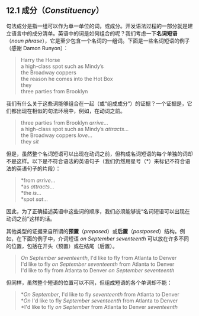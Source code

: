 ## 12.1 成分（*Constituency*）

句法成分是指一组可以作为单一单位的词，或成分。开发语法过程的一部分就是建立语言中的成分清单。英语中的词是如何组合的呢？我们考虑一下**名词短语**（*noun phrase*），它是至少包含一个名词的一组词。下面是一些名词短语的例子（感谢 Damon Runyon）：

> Harry the Horse  
> a high-class spot such as Mindy’s  
> the Broadway coppers  
> the reason he comes into the Hot Box  
> they  
> three parties from Brooklyn  

我们有什么关于这些词能够组合在一起（或“组成成分”）的证据？一个证据是，它们都出现在相似的句法环境中，例如，在动词之前。

> three parties from Brooklyn *arrive*...  
> a high-class spot such as Mindy’s *attracts*...  
> the Broadway coppers *love*...  
> they *sit*

但是，虽然整个名词短语可以出现在动词之前，但构成名词短语的每个单独的词却不是这样。以下是不符合语法的英语句子（我们仍然用星号（*）来标记不符合语法的英语句子的片段）：

> *from *arrive*...  
> *as *attracts*...  
> *the *is*...  
> *spot *sat*...  

因此，为了正确描述英语中这些词的顺序，我们必须能够说“名词短语可以出现在动词之前”这样的话。

其他类型的证据来自所谓的**预置**（*preposed*）或**后置**（*postposed*）结构。例如，在下面的例子中，介词短语 *on September seventeenth* 可以放在许多不同的位置，包括在开头（预置）或在结尾（后置）。

> *On September seventeenth*, I'd like to fly from Atlanta to Denver  
> I'd like to fly *on September seventeenth* from Atlanta to Denver  
> I'd like to fly from Atlanta to Denver *on September seventeenth*

但同样，虽然整个短语的位置可以不同，但组成短语的各个单词却不能：

> *_On September_, I'd like to fly _seventeenth_ from Atlanta to Denver  
> *_On_ I'd like to fly _September seventeenth_ from Atlanta to Denver  
> *I'd like to fly _on September_ from Atlanta to Denver _seventeenth_
